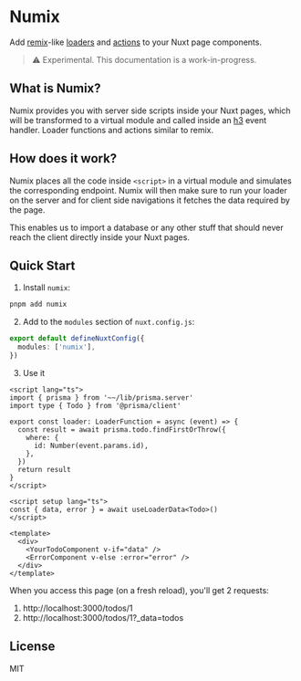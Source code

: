 # Numix

Add [remix](https://remix.run/)-like [loaders](https://remix.run/docs/en/v1/guides/data-loading) and [actions](https://remix.run/docs/en/v1/guides/data-writes) to your Nuxt page components.

> ⚠️ Experimental. This documentation is a work-in-progress.

## What is Numix?

Numix provides you with server side scripts inside your Nuxt pages, which will be transformed to a virtual module and called inside an [h3](https://github.com/unjs/h3) event handler. Loader functions and actions similar to remix.

## How does it work?

Numix places all the code inside `<script>` in a virtual module and simulates the corresponding endpoint. Numix will then make sure to run your loader on the server and for client side navigations it fetches the data required by the page.

This enables us to import a database or any other stuff that should never reach the client directly inside your Nuxt pages.

## Quick Start

1. Install `numix`:

```bash
pnpm add numix
```

2. Add to the `modules` section of `nuxt.config.js`:

```ts
export default defineNuxtConfig({
  modules: ['numix'],
})
```

3. Use it

```vue
<script lang="ts">
import { prisma } from '~~/lib/prisma.server'
import type { Todo } from '@prisma/client'

export const loader: LoaderFunction = async (event) => {
  const result = await prisma.todo.findFirstOrThrow({
    where: {
      id: Number(event.params.id),
    },
  })
  return result
}
</script>

<script setup lang="ts">
const { data, error } = await useLoaderData<Todo>()
</script>

<template>
  <div>
    <YourTodoComponent v-if="data" />
    <ErrorComponent v-else :error="error" />
  </div>
</template>
```

When you access this page (on a fresh reload), you'll get 2 requests:

1. http://localhost:3000/todos/1
2. http://localhost:3000/todos/1?_data=todos

## License

MIT
